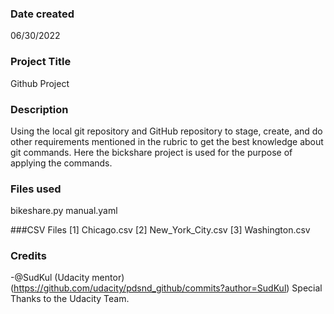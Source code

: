 ### Date created
06/30/2022

### Project Title
Github Project

### Description
Using the local git repository and GitHub repository to stage, create, and do other requirements mentioned in the rubric to get the best knowledge about git commands. Here the bickshare project is used for the purpose of applying the commands.

### Files used
bikeshare.py
manual.yaml

###CSV Files
[1] Chicago.csv 
[2] New_York_City.csv 
[3] Washington.csv

### Credits
-@SudKul (Udacity mentor) (https://github.com/udacity/pdsnd_github/commits?author=SudKul)
Special Thanks to the Udacity Team.


